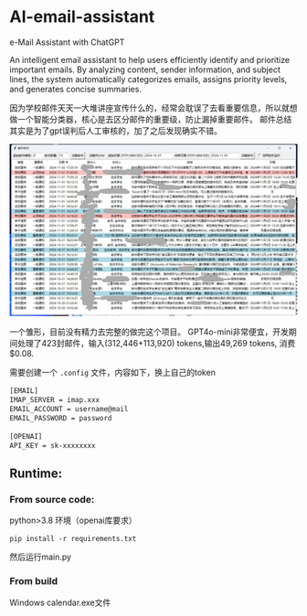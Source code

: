 # AI-email-assistant

 e-Mail Assistant with ChatGPT

An intelligent email assistant to help users efficiently identify and prioritize important emails. By analyzing content, sender information, and subject lines, the system automatically categorizes emails, assigns priority levels, and generates concise summaries.


因为学校邮件天天一大堆讲座宣传什么的，经常会耽误了去看重要信息，所以就想做一个智能分类器，核心是去区分邮件的重要级，防止漏掉重要邮件。 邮件总结其实是为了gpt误判后人工审核的，加了之后发现确实不错。

![1730648208190](image/README/1730648208190.png)

一个雏形，目前没有精力去完整的做完这个项目。 GPT4o-mini非常便宜，开发期间处理了423封邮件，输入(312,446+113,920) tokens,输出49,269 tokens, 消费$0.08.

需要创建一个 `.config`  文件，内容如下，换上自己的token

```
[EMAIL]
IMAP_SERVER = imap.xxx
EMAIL_ACCOUNT = username@mail
EMAIL_PASSWORD = password

[OPENAI]
API_KEY = sk-xxxxxxxx
```

## Runtime:

### From source code:

python>3.8 环境（openai库要求）

```
pip install -r requirements.txt

```

然后运行main.py

### From build

Windows calendar.exe文件
